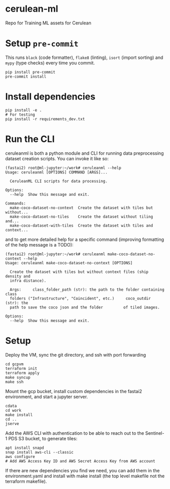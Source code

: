# cerulean-ml
Repo for Training ML assets for Cerulean

# Setup `pre-commit`
This runs `black` (code formatter), `flake8` (linting), `isort` (import sorting) and `mypy` (type checks) every time you commit.

```
pip install pre-commit
pre-commit install
```

# Install dependencies

```
pip install -e .
# For testing
pip install -r requirements_dev.txt
```

# Run the CLI
ceruleanml is both a python module and CLI for running data preprocessing dataset creation scripts. You can invoke it like so:

```
(fastai2) root@ml-jupyter:~/work# ceruleanml --help
Usage: ceruleanml [OPTIONS] COMMAND [ARGS]...

  CeruleanML CLI scripts for data processing.

Options:
  --help  Show this message and exit.

Commands:
  make-coco-dataset-no-context  Create the dataset with tiles but without...
  make-coco-dataset-no-tiles    Create the dataset without tiling and...
  make-coco-dataset-with-tiles  Create the dataset with tiles and context...
```

and to get more detailed help for a specific command (improving formatting of the help message is a TODO):

```
(fastai2) root@ml-jupyter:~/work# ceruleanml make-coco-dataset-no-context --help
Usage: ceruleanml make-coco-dataset-no-context [OPTIONS]

  Create the dataset with tiles but without context files (ship density and
  infra distance).

  Args:     class_folder_path (str): the path to the folder containing class
  folders ("Infrastructure", "Coincident", etc.)     coco_outdir (str): the
  path to save the coco json and the folder         of tiled images.

Options:
  --help  Show this message and exit.
```

# Setup

Deploy the VM, sync the git directory, and ssh with port forwarding
```
cd gcpvm
terraform init
terraform apply
make syncup
make ssh
```

Mount the gcp bucket, install custom dependencies in the fastai2 environment, and start a jupyter server.
```
cdata
cd work
make install
cd ..
jserve
```

Add the AWS CLI with authentication to be able to reach out to the Sentinel-1 PDS S3 bucket, to generate tiles:
```
apt install snapd
snap install aws-cli --classic
aws configure 
# Add AWS Access Key ID and AWS Secret Access Key from AWS account
```

If there are new dependencies you find we need, you can add them in the environment.yaml and install with make install (the top level makefile not the terraform makefile).
